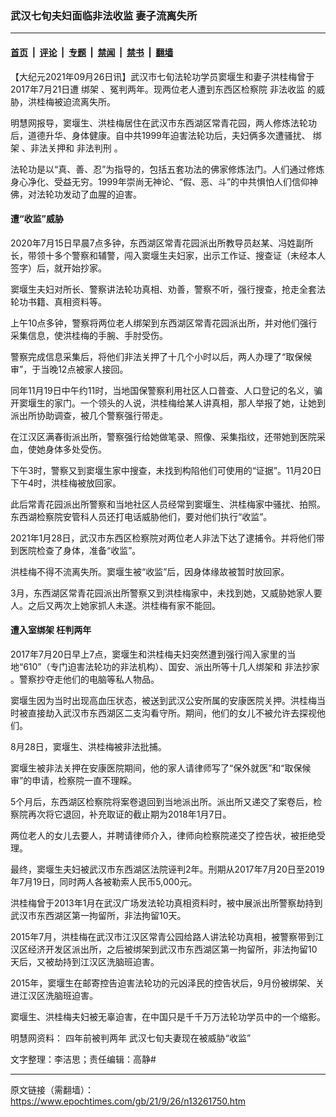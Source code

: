 ### 武汉七旬夫妇面临非法收监 妻子流离失所

---

#### [首页](../../../..?n13261750) &nbsp;|&nbsp; [评论](../../../../../epoch-comment?n13261750) &nbsp;|&nbsp; [专题](../../../../../epoch-special?n13261750) &nbsp;|&nbsp; [禁闻](../../../../../epoch-news?n13261750) &nbsp;|&nbsp; [禁书](../../../../../books?n13261750) &nbsp;|&nbsp; [翻墙](https://github.com/gfw-breaker/nogfw/blob/master/README.md?n13261750)


<div class="post_content" id="artbody" itemprop="articleBody">
 <!-- article content begin -->
 <p>
  【大纪元2021年09月26日讯】武汉市七旬法轮功学员窦堰生和妻子洪桂梅曾于2017年7月21日遭
  <ok href="https://www.epochtimes.com/gb/tag/%E7%BB%91%E6%9E%B6.html">
   绑架
  </ok>
  、冤判两年。现两位老人遭到东西区检察院
  <ok href="https://www.epochtimes.com/gb/tag/%E9%9D%9E%E6%B3%95%E6%94%B6%E7%9B%91.html">
   非法收监
  </ok>
  的威胁，洪桂梅被迫流离失所。
 </p>
 <p>
  明慧网报导，窦堰生、洪桂梅居住在武汉市东西湖区常青花园，两人修炼法轮功后，道德升华、身体健康。自中共1999年迫害法轮功后，夫妇俩多次遭骚扰、
  <ok href="https://www.epochtimes.com/gb/tag/%E7%BB%91%E6%9E%B6.html">
   绑架
  </ok>
  、非法关押和
  <ok href="https://www.epochtimes.com/gb/tag/%E9%9D%9E%E6%B3%95%E5%88%A4%E5%88%91.html">
   非法判刑
  </ok>
  。
 </p>
 <p>
  法轮功是以“真、善、忍”为指导的，包括五套功法的佛家修炼法门。人们通过修炼身心净化、受益无穷。1999年崇尚无神论、“假、恶、斗”的中共惧怕人们信仰神佛，对法轮功发动了血腥的迫害。
 </p>
 <h4>
  遭“收监”威胁
 </h4>
 <p>
  2020年7月15日早晨7点多钟，东西湖区常青花园派出所教导员赵某、冯姓副所长，带领十多个警察和辅警，闯入窦堰生夫妇家，出示工作证、搜查证（未经本人签字）后，就开始抄家。
 </p>
 <p>
  窦堰生夫妇对所长、警察讲法轮功真相、劝善，警察不听，强行搜查，抢走全套法轮功书籍、真相资料等。
 </p>
 <p>
  上午10点多钟，警察将两位老人绑架到东西湖区常青花园派出所，并对他们强行采集信息，使洪桂梅的手腕、手肘受伤。
 </p>
 <p>
  警察完成信息采集后，将他们非法关押了十几个小时以后，两人办理了“取保候审”，于当晚12点被家人接回。
 </p>
 <p>
  同年11月19日中午约11时，当地国保警察利用社区人口普查、人口登记的名义，骗开窦堰生的家门。一个领头的人说，洪桂梅给某人讲真相，那人举报了她，让她到派出所协助调查，被几个警察强行带走。
 </p>
 <p>
  在江汉区满春街派出所，警察强行给她做笔录、照像、采集指纹，还带她到医院采血，使她身体多处受伤。
 </p>
 <p>
  下午3时，警察又到窦堰生家中搜查，未找到构陷他们可使用的“证据”。11月20日下午4时，洪桂梅被放回家。
 </p>
 <p>
  此后常青花园派出所警察和当地社区人员经常到窦堰生、洪桂梅家中骚扰、拍照。东西湖检察院安管科人员还打电话威胁他们，要对他们执行“收监”。
 </p>
 <p>
  2021年1月28日，武汉市东西区检察院对两位老人非法下达了逮捕令。并将他们带到医院检查了身体，准备“收监”。
 </p>
 <p>
  洪桂梅不得不流离失所。窦堰生被“收监”后，因身体缘故被暂时放回家。
 </p>
 <p>
  3月，东西湖区常青花园派出所警察又到洪桂梅家中，未找到她，又威胁她家人要人。之后又两次上她家抓人未遂。洪桂梅有家不能回。
 </p>
 <h4>
  遭入室绑架 枉判两年
 </h4>
 <p>
  2017年7月20日早上7点，窦堰生和洪桂梅夫妇突然遭到强行闯入家里的当地“610”（专门迫害法轮功的非法机构）、国安、派出所等十几人绑架和
  <ok href="https://www.epochtimes.com/gb/tag/%E9%9D%9E%E6%B3%95%E6%8A%84%E5%AE%B6.html">
   非法抄家
  </ok>
  。警察抄夺走他们的电脑等私人物品。
 </p>
 <p>
  窦堰生因为当时出现高血压状态，被送到武汉公安所属的安康医院关押。洪桂梅当时被直接劫入武汉市东西湖区二支沟看守所。期间，他们的女儿不被允许去探视他们。
 </p>
 <p>
  8月28日，窦堰生、洪桂梅被非法批捕。
 </p>
 <p>
  窦堰生被非法关押在安康医院期间，他的家人请律师写了“保外就医”和“取保候审”的申请，检察院一直不理睬。
 </p>
 <p>
  5个月后，东西湖区检察院将案卷退回到当地派出所。派出所又递交了案卷后，检察院再次将它退回，补充取证的截止期为2018年1月7日。
 </p>
 <p>
  两位老人的女儿去要人，并聘请律师介入，律师向检察院递交了控告状，被拒绝受理。
 </p>
 <p>
  最终，窦堰生夫妇被武汉市东西湖区法院诬判2年。刑期从2017年7月20日至2019年7月19日，同时两人各被勒索人民币5,000元。
 </p>
 <p>
  洪桂梅曾于2013年1月在武汉广场发法轮功真相资料时，被中展派出所警察劫持到武汉市东西湖区第一拘留所，非法拘留10天。
 </p>
 <p>
  2015年7月，洪桂梅在武汉市江汉区常青公园给路人讲法轮功真相，被警察带到江汉区经济开发区派出所，之后被绑架到武汉市东西湖区第一拘留所，非法拘留10天后，又被劫持到江汉区洗脑班迫害。
 </p>
 <p>
  2015年，窦堰生在邮寄控告迫害法轮功的元凶泽民的控告状后，9月份被绑架、关进江汉区洗脑班迫害。
 </p>
 <p>
  窦堰生、洪桂梅夫妇被无辜迫害，在中国只是千千万万法轮功学员中的一个缩影。
 </p>
 <p>
  明慧网资料：
  <ok href="http://big5.minghui.org/mh/articles/2021/9/26/%E5%9B%9B%E5%B9%B4%E5%89%8D%E8%A2%AB%E5%88%A4%E5%85%A9%E5%B9%B4-%E6%AD%A6%E6%BC%A2%E4%B8%83%E6%97%AC%E5%A4%AB%E5%A6%BB%E7%8F%BE%E5%9C%A8%E8%A2%AB%E5%A8%81%E8%84%85%E3%80%8C%E6%94%B6%E7%9B%A3%E3%80%8D-431888.html">
   四年前被判两年 武汉七旬夫妻现在被威胁“收监”
  </ok>
 </p>
 <p>
  文字整理：李洁思；责任编辑：高静#
 </p>
 <!-- article content end -->
 <div id="below_article_ad">
 </div>
</div>


---

原文链接（需翻墙）：https://www.epochtimes.com/gb/21/9/26/n13261750.htm